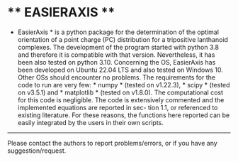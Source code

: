 # ** EASIERAXIS **

* EasierAxis * is a python package for the determination of the optimal orientation of a point
charge (PC) distribution for a tripositive lanthanoid complexes.
The development of the program started with python 3.8 and therefore it is compatible
with that version. Nevertheless, it has been also tested on python 3.10. Concerning the
OS, EasierAxis has been developed on Ubuntu 22.04 LTS and also tested on Windows 10.
Other OSs should encounter no problems. The requirements for the code to run are very
few: * numpy * (tested on v1.22.3), * scipy * (tested on v3.5.1) and * matplotlib * (tested on v1.8.0).
The computational cost for this code is negligible.
The code is extensively commented and the implemented equations are reported in sec-
tion 1.1, or referenced to existing literature. For these reasons, the functions here reported
can be easily integrated by the users in their own scripts.
---
Please contact the authors to report problems/errors, or if you have any suggestion/request.
